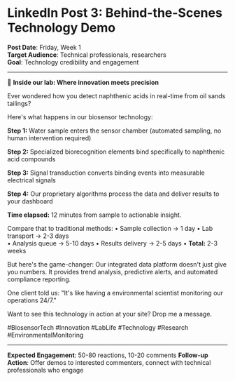 # LinkedIn Post 3: Behind-the-Scenes Technology Demo

**Post Date**: Friday, Week 1  
**Target Audience**: Technical professionals, researchers  
**Goal**: Technology credibility and engagement

---

🔬 **Inside our lab: Where innovation meets precision**

Ever wondered how you detect naphthenic acids in real-time from oil sands tailings?

Here's what happens in our biosensor technology:

**Step 1:** Water sample enters the sensor chamber (automated sampling, no human intervention required)

**Step 2:** Specialized biorecognition elements bind specifically to naphthenic acid compounds

**Step 3:** Signal transduction converts binding events into measurable electrical signals

**Step 4:** Our proprietary algorithms process the data and deliver results to your dashboard

**Time elapsed:** 12 minutes from sample to actionable insight.

Compare that to traditional methods:
• Sample collection → 1 day
• Lab transport → 2-3 days  
• Analysis queue → 5-10 days
• Results delivery → 2-5 days
• **Total:** 2-3 weeks

But here's the game-changer: Our integrated data platform doesn't just give you numbers. It provides trend analysis, predictive alerts, and automated compliance reporting.

One client told us: "It's like having a environmental scientist monitoring our operations 24/7."

Want to see this technology in action at your site? Drop me a message.

#BiosensorTech #Innovation #LabLife #Technology #Research #EnvironmentalMonitoring

---

**Expected Engagement**: 50-80 reactions, 10-20 comments
**Follow-up Action**: Offer demos to interested commenters, connect with technical professionals who engage